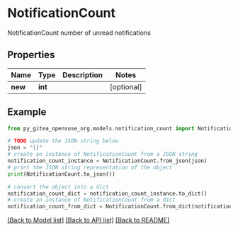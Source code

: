 # NotificationCount

NotificationCount number of unread notifications

## Properties

Name | Type | Description | Notes
------------ | ------------- | ------------- | -------------
**new** | **int** |  | [optional] 

## Example

```python
from py_gitea_opensuse_org.models.notification_count import NotificationCount

# TODO update the JSON string below
json = "{}"
# create an instance of NotificationCount from a JSON string
notification_count_instance = NotificationCount.from_json(json)
# print the JSON string representation of the object
print(NotificationCount.to_json())

# convert the object into a dict
notification_count_dict = notification_count_instance.to_dict()
# create an instance of NotificationCount from a dict
notification_count_from_dict = NotificationCount.from_dict(notification_count_dict)
```
[[Back to Model list]](../README.md#documentation-for-models) [[Back to API list]](../README.md#documentation-for-api-endpoints) [[Back to README]](../README.md)


